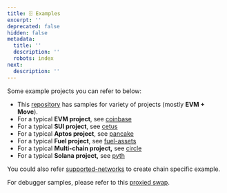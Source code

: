 ```yaml
---
title: 🗄 Examples
excerpt: ''
deprecated: false
hidden: false
metadata:
  title: ''
  description: ''
  robots: index
next:
  description: ''
---
```

Some example projects you can refer to below:

* This [repository](https://github.com/sentioxyz/sentio-processors) has samples for variety of projects (mostly **EVM + Move**).
* For a typical **EVM project**, see [coinbase](https://github.com/sentioxyz/sentio-processors/tree/main/projects/coinbase)
* For a typical **SUI project**, see [cetus](https://github.com/sentioxyz/sentio-processors/tree/main/projects/cetus)
* For a typical **Aptos project**, see [pancake](https://github.com/sentioxyz/sentio-processors/tree/main/projects/pancake-swap)
* For a typical **Fuel project**, see [fuel-assets](https://github.com/sentioxyz/sentio-processors/tree/main/fuel/fuel-assets)
* For a typical **Multi-chain project,** see [circle](https://github.com/sentioxyz/sentio-processors/tree/main/projects/circle)
* For a typical **Solana project,** see [pyth](https://github.com/sentioxyz/sentio-sdk/tree/main/examples/pyth-staking)

You could also refer [supported-networks](supported-networks#examples "mention") to create chain specific example.

For debugger samples, please refer to this [proxied swap](https://app.sentio.xyz/tx/1/0x6c1fb7ef5265447d1baff3cf2cd7877b3c7bacdcdf546d31082d21b5e6acf617).